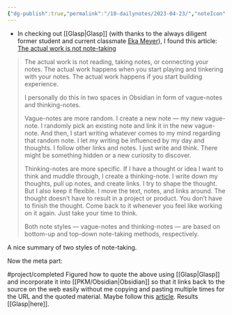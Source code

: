 ```yaml
---
{"dg-publish":true,"permalink":"/10-dailynotes/2023-04-23/","noteIcon":"1","created":"","updated":""}
---
```


- In checking out [[Glasp\|Glasp]] (with thanks to the always diligent former student and current classmate [Eka Meyer](https://www.linkedin.com/in/eka-meyer-744b1725/)), I found this article: [The actual work is not note-taking](https://kmltkc.medium.com/the-actual-work-is-not-taking-notes-obsidian-22030d172f91) 

> The actual work is not reading, taking notes, or connecting your notes. The actual work happens when you start playing and tinkering with your notes. The actual work happens if you start building experience.
> 
> I personally do this in two spaces in Obsidian in form of vague-notes and thinking-notes. 
> 
> Vague-notes are more random. I create a new note — my new vague-note. I randomly pick an existing note and link it in the new vague-note. And then, I start writing whatever comes to my mind regarding that random note. I let my writing be influenced by my day and thoughts. I follow other links and notes. I just write and think. There might be something hidden or a new curiosity to discover.
> 
> Thinking-notes are more specific. If I have a thought or idea I want to think and muddle through, I create a thinking-note. I write down my thoughts, pull up notes, and create links. I try to shape the thought. But I also keep it flexible. I move the text, notes, and links around. The thought doesn’t have to result in a project or product. You don’t have to finish the thought. Come back to it whenever you feel like working on it again. Just take your time to think.
> 
> Both note styles — vague-notes and thinking-notes — are based on bottom-up and top-down note-taking methods, respectively.

A nice summary of two styles of note-taking. 

Now the meta part:

#project/completed  Figured how to quote the above using [[Glasp\|Glasp]] and incorporate it into [[PKM/Obsidian\|Obsidian]] so that it links back to the source on the web easily without me copying and pasting multiple times for the URL and the quoted material. Maybe follow this [article](https://forum.obsidian.md/t/copy-and-paste-all-sentences-i-want-in-a-web-article-at-once-on-obsidian/30022). Results [[Glasp\|here]].


